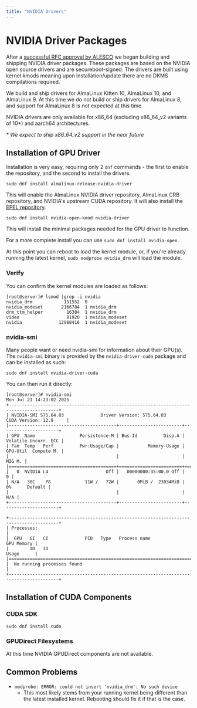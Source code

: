 ```yaml
---
title: "NVIDIA Drivers"
---
```


# NVIDIA Driver Packages

After a [successful RFC approval by ALESCO](https://github.com/AlmaLinux/ALESCo/pull/8) we began building and shipping NVIDIA driver packages.  These packages are based on the NVIDIA open source drivers and are secureboot-signed.  The drivers are built using kernel kmods meaning upon installation/update there are no DKMS compilations required.

We build and ship drivers for AlmaLinux Kitten 10, AlmaLinux 10, and AlmaLinux 9.  At this time we do not build or ship drivers for AlmaLinux 8, and support for AlmaLinux 8 is not expected at this time.

NVIDIA drivers are only available for x86_64 (excluding x86_64_v2 variants of 10*) and aarch64 architectures.

_* We expect to ship x86_64_v2 support in the near future_

## Installation of GPU Driver

Installation is very easy, requiring only 2 `dnf` commands - the first to enable the repository, and the second to install the drivers.

`sudo dnf install almalinux-release-nvidia-driver`

This will enable the AlmaLinux NVIDIA driver repository, AlmaLinux CRB repository, and NVIDIA's upstream CUDA repository.  It will also install the [EPEL repository](https://docs.fedoraproject.org/en-US/epel/).

`sudo dnf install nvidia-open-kmod nvidia-driver`

This will install the minimal packages needed for the GPU driver to function.

For a more complete install you can use `sudo dnf install nvidia-open`.

At this point you can reboot to load the kernel module, or, if you're already running the latest kernel, `sudo modprobe nvidia_drm` will load the module.

### Verify

You can confirm the kernel modules are loaded as follows:

```
[root@server]# lsmod |grep -i nvidia
nvidia_drm            151552  0
nvidia_modeset       2166784  1 nvidia_drm
drm_ttm_helper         16384  1 nvidia_drm
video                  81920  1 nvidia_modeset
nvidia              12988416  1 nvidia_modeset
```

### nvidia-smi

Many people want or need nvidia-smi for information about their GPU(s).  The `nvidia-smi` binary is provided by the `nvidia-driver-cuda` package and can be installed as such:

`sudo dnf install nvidia-driver-cuda`

You can then run it directly:

```
[root@server]# nvidia-smi
Mon Jul 21 14:23:02 2025
+-----------------------------------------------------------------------------------------+
| NVIDIA-SMI 575.64.03              Driver Version: 575.64.03      CUDA Version: 12.9     |
|-----------------------------------------+------------------------+----------------------+
| GPU  Name                 Persistence-M | Bus-Id          Disp.A | Volatile Uncorr. ECC |
| Fan  Temp   Perf          Pwr:Usage/Cap |           Memory-Usage | GPU-Util  Compute M. |
|                                         |                        |               MIG M. |
|=========================================+========================+======================|
|   0  NVIDIA L4                      Off |   00000000:35:00.0 Off |                    0 |
| N/A   38C    P8             11W /   72W |       0MiB /  23034MiB |      0%      Default |
|                                         |                        |                  N/A |
+-----------------------------------------+------------------------+----------------------+

+-----------------------------------------------------------------------------------------+
| Processes:                                                                              |
|  GPU   GI   CI              PID   Type   Process name                        GPU Memory |
|        ID   ID                                                               Usage      |
|=========================================================================================|
|  No running processes found                                                             |
+-----------------------------------------------------------------------------------------+
```

## Installation of CUDA Components
### CUDA SDK
`sudo dnf install cuda`
### GPUDirect Filesystems
At this time NVIDIA GPUDirect components are not available.

## Common Problems
*  `modprobe: ERROR: could not insert 'nvidia_drm': No such device`
   * This most likely stems from your running kernel being different than the latest installed kernel.  Rebooting should fix it if that is the case.
